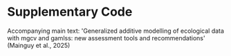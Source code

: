 # Supplementary Code

Accompanying main text: 'Generalized additive modelling of ecological data with mgcv and gamlss: new assessment tools and recommendations' (Mainguy et al., 2025)